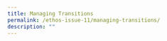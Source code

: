 ```yaml
---
title: Managing Transitions
permalink: /ethos-issue-11/managing-transitions/
description: ""
---
```

